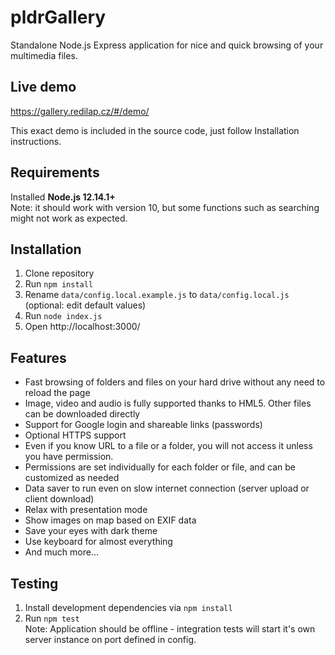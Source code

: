 # pldrGallery
Standalone Node.js Express application for nice and quick browsing of your multimedia files.

## Live demo
https://gallery.redilap.cz/#/demo/

This exact demo is included in the source code, just follow Installation instructions.

## Requirements
Installed **Node.js 12.14.1+**  
Note: it should work with version 10, but some functions such as searching might not work as expected.

## Installation
1. Clone repository
1. Run `npm install`
1. Rename `data/config.local.example.js` to `data/config.local.js` (optional: edit default values)
1. Run `node index.js`
1. Open http://localhost:3000/

## Features
- Fast browsing of folders and files on your hard drive without any need to reload the page
- Image, video and audio is fully supported thanks to HML5. Other files can be downloaded directly
- Support for Google login and shareable links (passwords)
- Optional HTTPS support
- Even if you know URL to a file or a folder, you will not access it unless you have permission.
- Permissions are set individually for each folder or file, and can be customized as needed
- Data saver to run even on slow internet connection (server upload or client download)
- Relax with presentation mode
- Show images on map based on EXIF data
- Save your eyes with dark theme
- Use keyboard for almost everything
- And much more...

## Testing
1. Install development dependencies via `npm install`
2. Run `npm test`  
Note: Application should be offline - integration tests will start it's own server instance on port defined in config.


